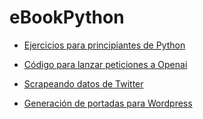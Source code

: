 # eBookPython

- [Ejercicios para principiantes de Python](https://github.com/maca-chan/python-ejercicios)

- [Código para lanzar peticiones a Openai](https://github.com/maca-chan/wp-import)
- [Scrapeando datos de Twitter](https://github.com/maca-chan/scraping_twitta)
- [Generación de portadas para Wordpress](https://github.com/maca-chan/eBookPython/blob/main/generarPortada.py)
